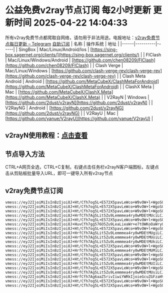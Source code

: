 # 公益免费v2ray节点订阅 每2小时更新 更新时间 2025-04-22 14:04:33
所有v2ray免费节点都爬取自网络，请勿用于非法用途。电报地址：[v2ray免费节点每日更新 – Telegram](https://t.me/just_do_chat) 
[自助订阅](https://share.colors.nyc.mn/)
| 名称 | 操作系统 | 地址 |
|------|----------|------|
| SingBox | Mac/Linux/Android/Ios | [https://sing-box.sagernet.org/clients/](https://sing-box.sagernet.org/clients/) |
| FlClash | Mac/Linux/Windows/Android | [https://github.com/chen08209/FlClash](https://github.com/chen08209/FlClash) |
| Clash Verge | Mac/Linux/Windows | [https://github.com/clash-verge-rev/clash-verge-rev](https://github.com/clash-verge-rev/clash-verge-rev) |
| Clash Meta Android | Android | [https://github.com/MetaCubeX/ClashMetaForAndroid](https://github.com/MetaCubeX/ClashMetaForAndroid) |
| ClashX Meta | Mac | [https://github.com/MetaCubeX/ClashX.Meta](https://github.com/MetaCubeX/ClashX.Meta) |
| V2RayN | Windows | [https://github.com/2dust/v2rayN](https://github.com/2dust/v2rayN) |
| V2RayNG | Android | [https://github.com/2dust/v2rayNG](https://github.com/2dust/v2rayNG) |
| V2RayU | Mac | [https://github.com/yanue/V2rayU](https://github.com/yanue/V2rayU) |
## v2rayN使用教程：[点击查看](https://blog.colors.nyc.mn/posts/how-to-use-v2rayn//)
## 节点导入方法
CTRL+A网页全选，CTRL+C复制，右键点击任务栏v2rayN客户端图标，左键点击从剪贴板批量导入URL，即可一键导入所有v2ray节点  
## v2ray免费节点订阅  
``` 
vmess://eyJ2IjoiMiIsInBzIjoi8J+Ht/Cfh7og5L+E572X5pavLeWco+W9vOW+l+WgoS0wMDEtMUUiLCJhZGQiOiIxOTUuNTguNDkuODQiLCJwb3J0IjoiMjIwMjEiLCJ0eXBlIjoibm9uZSIsImlkIjoiMTBmNjA1YmQtNTRmMy00NjIxLWEzNDUtOTRkZTRlNTE0YTVhIiwiYWlkIjoiMCIsIm5ldCI6IndzIiwicGF0aCI6Ii8iLCJob3N0IjoiIiwidGxzIjoiIn0=
vmess://eyJ2IjoiMiIsInBzIjoi8J+Ht/Cfh7og5L+E572X5pavLeWco+W9vOW+l+WgoS0wMDEtMUgiLCJhZGQiOiIxOTUuNTguNDkuODQiLCJwb3J0IjoiMjIwMjEiLCJ0eXBlIjoibm9uZSIsImlkIjoiMDIxMzE0NGUtYTc4My00ZjU3LTg4ZTctODlkNDYyZDI0MDllIiwiYWlkIjoiMCIsIm5ldCI6IndzIiwicGF0aCI6Ii8iLCJob3N0IjoiIiwidGxzIjoiIn0=
vmess://eyJ2IjoiMiIsInBzIjoi8J+Ht/Cfh7og5L+E572X5pavLeWco+W9vOW+l+WgoS0wMDEtMUIiLCJhZGQiOiIxOTUuNTguNDkuODQiLCJwb3J0IjoiMjIwMjEiLCJ0eXBlIjoibm9uZSIsImlkIjoiYzRkNGUxNDgtYmIxNS00ODVmLTk4MTctZWFhYjEzY2FhY2I2IiwiYWlkIjoiMCIsIm5ldCI6IndzIiwicGF0aCI6Ii8iLCJob3N0IjoiIiwidGxzIjoiIn0=
vmess://eyJ2IjoiMiIsInBzIjoi8J+HrfCfh7Ag5Lit5Zu9Lemmmea4ry0wMDEtMUciLCJhZGQiOiIyMTIuMTkyLjEyLjE1NCIsInBvcnQiOiIyMzAyMSIsInR5cGUiOiJub25lIiwiaWQiOiJlYmE5Nzg5NS1jN2Q3LTQ2YWYtODI3MC0yMjEyNWM2ZDhjNzAiLCJhaWQiOiIwIiwibmV0Ijoid3MiLCJwYXRoIjoiLyIsImhvc3QiOiIiLCJ0bHMiOiIifQ==
vmess://eyJ2IjoiMiIsInBzIjoi8J+Ht/Cfh7og5L+E572X5pavLeWco+W9vOW+l+WgoS0wMDEtMUoiLCJhZGQiOiIxOTUuNTguNDkuODQiLCJwb3J0IjoiMjIwMjEiLCJ0eXBlIjoibm9uZSIsImlkIjoiZWRhNTUwNjctMzY0MC00ZjJjLThhZTUtOWI5NmRiYTk5ZDIwIiwiYWlkIjoiMCIsIm5ldCI6IndzIiwicGF0aCI6Ii8iLCJob3N0IjoiIiwidGxzIjoiIn0=
vmess://eyJ2IjoiMiIsInBzIjoi8J+HuvCfh7gg576O5Zu9LeaLieaWr+e7tOWKoOaWry0wMDEtMUkiLCJhZGQiOiI0NS4xNDcuMjAxLjIzMSIsInBvcnQiOiIyMDAxNiIsInR5cGUiOiJub25lIiwiaWQiOiI3OWQxNDYwYS03YjYwLTQ1NWUtYjU4Mi0zYzUyMWQxZDUzZDEiLCJhaWQiOiIwIiwibmV0Ijoid3MiLCJwYXRoIjoiLyIsImhvc3QiOiIiLCJ0bHMiOiIifQ==
vmess://eyJ2IjoiMiIsInBzIjoi8J+Ht/Cfh7og5L+E572X5pavLeWco+W9vOW+l+WgoS0wMDEtMUYiLCJhZGQiOiIxOTUuNTguNDkuODQiLCJwb3J0IjoiMjIwMjEiLCJ0eXBlIjoibm9uZSIsImlkIjoiZjg0MDI1NjUtZGQzMS00ZTk3LThkMDgtNjU0NWJmODI4ZWUxIiwiYWlkIjoiMCIsIm5ldCI6IndzIiwicGF0aCI6Ii8iLCJob3N0IjoiIiwidGxzIjoiIn0=
vmess://eyJ2IjoiMiIsInBzIjoi8J+HrfCfh7Ag5Lit5Zu9Lemmmea4ry0wMDEtMUgiLCJhZGQiOiIyMTIuMTkyLjEyLjE1NCIsInBvcnQiOiIyMzAyMSIsInR5cGUiOiJub25lIiwiaWQiOiIwMjEzMTQ0ZS1hNzgzLTRmNTctODhlNy04OWQ0NjJkMjQwOWUiLCJhaWQiOiIwIiwibmV0Ijoid3MiLCJwYXRoIjoiLyIsImhvc3QiOiIiLCJ0bHMiOiIifQ==
vmess://eyJ2IjoiMiIsInBzIjoi8J+HrfCfh7Ag5Lit5Zu9Lemmmea4ry0wMDEtMUoiLCJhZGQiOiIyMTIuMTkyLjEyLjE1NCIsInBvcnQiOiIyMzAyMSIsInR5cGUiOiJub25lIiwiaWQiOiJlZGE1NTA2Ny0zNjQwLTRmMmMtOGFlNS05Yjk2ZGJhOTlkMjAiLCJhaWQiOiIwIiwibmV0Ijoid3MiLCJwYXRoIjoiLyIsImhvc3QiOiIiLCJ0bHMiOiIifQ==
vmess://eyJ2IjoiMiIsInBzIjoi8J+HrfCfh7Ag5Lit5Zu9Lemmmea4ry0wMDEtMUkiLCJhZGQiOiIyMTIuMTkyLjEyLjE1NCIsInBvcnQiOiIyMzAyMSIsInR5cGUiOiJub25lIiwiaWQiOiI3OWQxNDYwYS03YjYwLTQ1NWUtYjU4Mi0zYzUyMWQxZDUzZDEiLCJhaWQiOiIwIiwibmV0Ijoid3MiLCJwYXRoIjoiLyIsImhvc3QiOiIiLCJ0bHMiOiIifQ==
vmess://eyJ2IjoiMiIsInBzIjoi8J+Ht/Cfh7og5L+E572X5pavLeWco+W9vOW+l+WgoS0wMDEtMUEiLCJhZGQiOiIxOTUuNTguNDkuODQiLCJwb3J0IjoiMjIwMjEiLCJ0eXBlIjoibm9uZSIsImlkIjoiZjg4MzFmOWUtODlmZi00ODVkLWIwZGUtMzYzZjg0MmQ4NjU1IiwiYWlkIjoiMCIsIm5ldCI6IndzIiwicGF0aCI6Ii8iLCJob3N0IjoiIiwidGxzIjoiIn0=
vmess://eyJ2IjoiMiIsInBzIjoi8J+HrfCfh7Ag5Lit5Zu9Lemmmea4ry0wMDEtMUMiLCJhZGQiOiIyMTIuMTkyLjEyLjE1NCIsInBvcnQiOiIyMzAyMSIsInR5cGUiOiJub25lIiwiaWQiOiJiODU4MTM2MC0zZDg4LTQyYmYtYmY4OS02NDc4MTkyYmE2ZDMiLCJhaWQiOiIwIiwibmV0Ijoid3MiLCJwYXRoIjoiLyIsImhvc3QiOiIiLCJ0bHMiOiIifQ==
vmess://eyJ2IjoiMiIsInBzIjoi8J+Ht/Cfh7og5L+E572X5pavLeWco+W9vOW+l+WgoS0wMDEtMUciLCJhZGQiOiIxOTUuNTguNDkuODQiLCJwb3J0IjoiMjIwMjEiLCJ0eXBlIjoibm9uZSIsImlkIjoiZWJhOTc4OTUtYzdkNy00NmFmLTgyNzAtMjIxMjVjNmQ4YzcwIiwiYWlkIjoiMCIsIm5ldCI6IndzIiwicGF0aCI6Ii8iLCJob3N0IjoiIiwidGxzIjoiIn0=
vmess://eyJ2IjoiMiIsInBzIjoi8J+Ht/Cfh7og5L+E572X5pavLeWco+W9vOW+l+WgoS0wMDEtMUQiLCJhZGQiOiIxOTUuNTguNDkuODQiLCJwb3J0IjoiMjIwMjEiLCJ0eXBlIjoibm9uZSIsImlkIjoiMGU1ZjYwYTAtZGUxZS00MTNiLWI4MDQtNjQ2ZTA5YjhjN2RkIiwiYWlkIjoiMCIsIm5ldCI6IndzIiwicGF0aCI6Ii8iLCJob3N0IjoiIiwidGxzIjoiIn0=
vmess://eyJ2IjoiMiIsInBzIjoi8J+HrfCfh7Ag5Lit5Zu9Lemmmea4ry0wMDEtMUIiLCJhZGQiOiIyMTIuMTkyLjEyLjE1NCIsInBvcnQiOiIyMzAyMSIsInR5cGUiOiJub25lIiwiaWQiOiJjNGQ0ZTE0OC1iYjE1LTQ4NWYtOTgxNy1lYWFiMTNjYWFjYjYiLCJhaWQiOiIwIiwibmV0Ijoid3MiLCJwYXRoIjoiLyIsImhvc3QiOiIiLCJ0bHMiOiIifQ==
vmess://eyJ2IjoiMiIsInBzIjoi8J+Ht/Cfh7og5L+E572X5pavLeWco+W9vOW+l+WgoS0wMDEtMUsiLCJhZGQiOiIxOTUuNTguNDkuODQiLCJwb3J0IjoiMjIwMjEiLCJ0eXBlIjoibm9uZSIsImlkIjoiOGYzMjY0NGEtNTZhNi00MTA4LWIwYmQtMDdkZDk0Y2ZhYjY2IiwiYWlkIjoiMCIsIm5ldCI6IndzIiwicGF0aCI6Ii8iLCJob3N0IjoiIiwidGxzIjoiIn0=
vmess://eyJ2IjoiMiIsInBzIjoi8J+HrfCfh7Ag5Lit5Zu9Lemmmea4ry0wMDEtMUsiLCJhZGQiOiIyMTIuMTkyLjEyLjE1NCIsInBvcnQiOiIyMzAyMSIsInR5cGUiOiJub25lIiwiaWQiOiI4ZjMyNjQ0YS01NmE2LTQxMDgtYjBiZC0wN2RkOTRjZmFiNjYiLCJhaWQiOiIwIiwibmV0Ijoid3MiLCJwYXRoIjoiLyIsImhvc3QiOiIiLCJ0bHMiOiIifQ==
vmess://eyJ2IjoiMiIsInBzIjoi8J+HrfCfh7Ag6aaZ5rivIiwiYWRkIjoieGcuZGFzaHVhaS5jeW91IiwicG9ydCI6IjE5OTAxIiwidHlwZSI6Im5vbmUiLCJpZCI6IjM4NTc3ZTc3LWI0MzMtNGJjZS04NzU4LWU0M2EyNDg4ZTE1ZSIsImFpZCI6IjAiLCJuZXQiOiJ0Y3AiLCJwYXRoIjoiLyIsImhvc3QiOiJ4Zy5kYXNodWFpLmN5b3UiLCJ0bHMiOiIifQ==
vmess://eyJ2IjoiMiIsInBzIjoi8J+Ht/Cfh7og5L+E572X5pavLeWco+W9vOW+l+WgoS0wMDEtMUkiLCJhZGQiOiIxOTUuNTguNDkuODQiLCJwb3J0IjoiMjIwMjEiLCJ0eXBlIjoibm9uZSIsImlkIjoiNzlkMTQ2MGEtN2I2MC00NTVlLWI1ODItM2M1MjFkMWQ1M2QxIiwiYWlkIjoiMCIsIm5ldCI6IndzIiwicGF0aCI6Ii8iLCJob3N0IjoiIiwidGxzIjoiIn0=
vmess://eyJ2IjoiMiIsInBzIjoi8J+Ht/Cfh7og5L+E572X5pavLeWco+W9vOW+l+WgoS0wMDEtMUMiLCJhZGQiOiIxOTUuNTguNDkuODQiLCJwb3J0IjoiMjIwMjEiLCJ0eXBlIjoibm9uZSIsImlkIjoiYjg1ODEzNjAtM2Q4OC00MmJmLWJmODktNjQ3ODE5MmJhNmQzIiwiYWlkIjoiMCIsIm5ldCI6IndzIiwicGF0aCI6Ii8iLCJob3N0IjoiIiwidGxzIjoiIn0=
```

